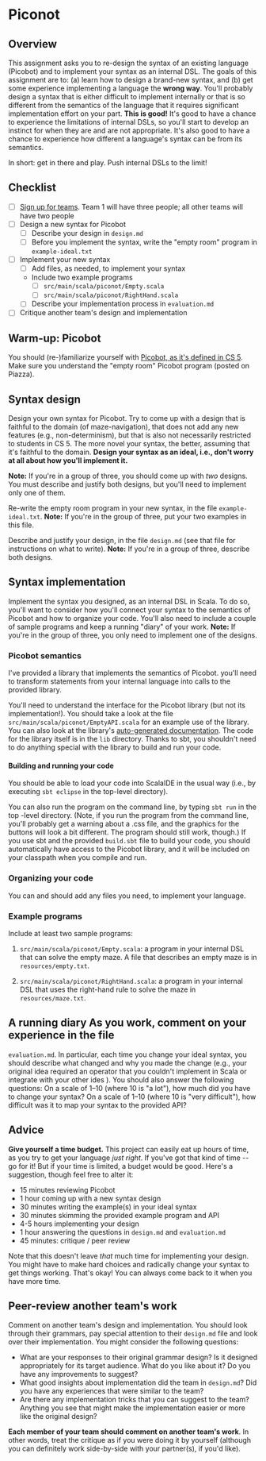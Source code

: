 [Picobot]: https://www.cs.hmc.edu/twiki/bin/view/CS5/PicobotProgrammingGold
[Teams]: https://github.com/hmc-cs111-fall2015/piconot/wiki/Team-sign-ups
[API]: http://www.cs.hmc.edu/cs111/picolib/index.html#package

# Piconot

## Overview

This assignment asks you to re-design the syntax of an existing language
(Picobot) and to implement your syntax as an internal DSL. The goals of this
assignment are to: (a) learn how to design a brand-new syntax, and (b) get some
experience implementing a language the **wrong way**. You'll probably design a
syntax that is either difficult to implement internally or that is so different
from the semantics of the language that it requires significant implementation
effort on your part. **This is good!** It's good to have a chance to experience
the limitations of internal DSLs, so you'll start to develop an instinct for
when they are and are not appropriate. It's also good to have a chance to
experience how different a language's syntax can be from its semantics.

In short: get in there and play. Push internal DSLs to the limit! 

## Checklist
  - [ ] [Sign up for teams][Teams]. Team 1 will have three people; all other 
    teams will have two people
  - [ ] Design a new syntax for Picobot 
     - [ ] Describe your design in `design.md`
     - [ ] Before you implement the syntax, write the "empty room" program in
     `example-ideal.txt`
  - [ ] Implement your new syntax
     - [ ] Add files, as needed, to implement your syntax
     - Include two example programs
       - [ ] `src/main/scala/piconot/Empty.scala`
       - [ ] `src/main/scala/piconot/RightHand.scala`
     - [ ] Describe your implementation process in `evaluation.md`
  - [ ] Critique another team's design and implementation

## Warm-up: Picobot
You should (re-)familiarize yourself with 
[Picobot, as it's defined in CS 5][Picobot]. Make sure you understand the 
"empty room" Picobot program (posted on Piazza).

## Syntax design

Design your own syntax for Picobot. Try to come up with a design that is
faithful to the domain (of maze-navigation), that does not add any new features
(e.g., non-determinism), but that is also not necessarily restricted to students
in CS 5. The more novel your syntax, the better, assuming that it's faithful to
the domain. **Design your syntax as an ideal, i.e., don't worry at all about how
you'll implement it.**

**Note:** If you're in a group of three, you should come up with *two* designs.
You must describe and justify both designs, but you'll need to implement only
one of them.

Re-write the empty room program in your new syntax, in the file 
`example-ideal.txt`. **Note:** If you're in the group of three, put your two 
examples in this file.

Describe and justify your design, in the file `design.md` (see that file for
instructions on what to write). **Note:** If you're in a group of three,
describe both designs.

## Syntax implementation
Implement the syntax you designed, as an internal DSL in Scala. To do so, you'll
want to consider how you'll connect your syntax to the semantics of Picobot and 
how to organize your code. You'll also need to include a couple of sample
programs and keep a running "diary" of your work. **Note:** If you're in the 
group of three, you only need to implement one of the designs.

### Picobot semantics

I've provided a library that implements the semantics of Picobot. you'll need to
transform statements from your internal language into calls to the provided
library.

You'll need to understand the interface for the Picobot library (but not its
implementation!). You should take a look at the file
`src/main/scala/piconot/EmptyAPI.scala` for an example use of the library. You
can also look at the library's [auto-generated documentation][API]. The code for
the library itself is in the `lib` directory. Thanks to sbt, you shouldn't need
to do anything special with the library to build and run your code.

#### Building and running your code

You should be able to load your code into ScalaIDE in the usual way (i.e., by
executing `sbt eclipse` in the top-level directory).

You can also run the program on the command line, by typing `sbt run` in the top
-level directory. (Note, if you run the program from the command line, you'll
probably get a warning about a .css file, and the graphics for the buttons will
look a bit different. The program should still work, though.) If you use sbt and
the provided `build.sbt` file to build your code, you should  automatically have
access to the Picobot library, and it will be included on your classpath when
you compile and run.

### Organizing your code
You can and should add any files you need, to implement your language.

### Example programs
Include at least two sample programs: 

  1. `src/main/scala/piconot/Empty.scala`: a program in your internal DSL that 
  can solve the empty maze. A file that describes an empty maze is in 
  `resources/empty.txt`.
  
  2. `src/main/scala/piconot/RightHand.scala`: a program in your internal DSL 
  that uses the right-hand rule to solve the maze in `resources/maze.txt`.

## A running diary As you work, comment on your experience in the file
`evaluation.md`. In particular, each time you change your ideal syntax, you
should describe what changed and why you made the change (e.g., your original
idea required an operator that you couldn't implement in Scala or integrate with
your other ides ). You should also answer the following questions: On a scale of
1–10 (where 10 is "a lot"), how much did you have to change your syntax? On a
scale of 1–10 (where 10 is "very difficult"), how difficult was it to map your
syntax to the provided API?

## Advice

**Give yourself a time budget.** This project can easily eat up hours of time,
as you try to get your language _just right_. If you've got that kind of time --
go for it! But if your time is limited, a budget would be good. Here's a
suggestion, though feel free to alter it:

   + 15 minutes reviewing Picobot
   + 1 hour coming up with a new syntax design
   + 30 minutes writing the example(s) in your ideal syntax
   + 30 minutes skimming the provided example program and API
   + 4-5 hours implementing your design
   + 1 hour answering the questions in `design.md` and `evaluation.md`
   + 45 minutes: critique / peer review

Note that this doesn't leave _that_ much time for implementing your design. You
might have to make hard choices and radically change your syntax to get things
working. That's okay! You can always come back to it when you have more time.

## Peer-review another team's work
Comment on another team's design and implementation. You should look through
their grammars, pay special attention to their `design.md` file and look over
their implementation. You might consider the following questions:

  - What are your responses to their original grammar design? Is it designed
  appropriately for its target audience. What do you like about it? Do you have 
  any improvements to suggest? 
  - What good insights about implementation did the team in `design.md`? Did
  you have any experiences that were similar to the team?
  - Are there any implementation tricks that you can suggest to the team?
  Anything you see that might make the implementation easier or more like the
  original design?

**Each member of your team should comment on another team's work**. In other 
words, treat the critique as if you were doing it by yourself (although you can
definitely work side-by-side with your partner(s), if you'd like).

